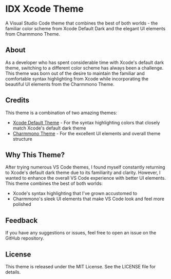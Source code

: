 # IDX Xcode Theme

A Visual Studio Code theme that combines the best of both worlds - the familiar color scheme from Xcode Default Dark and the elegant UI elements from Charmmono Theme.

## About

As a developer who has spent considerable time with Xcode's default dark theme, switching to a different color scheme has always been a challenge. This theme was born out of the desire to maintain the familiar and comfortable syntax highlighting from Xcode while incorporating the beautiful UI elements from the Charmmono Theme.

## Credits

This theme is a combination of two amazing themes:

- [Xcode Default Theme](https://github.com/Nataniel4/xcode-vscode-theme) - For the syntax highlighting colors that closely match Xcode's default dark theme
- [Charmmono Theme](https://github.com/sumangal44/charmmono-theme) - For the excellent UI elements and overall theme structure

## Why This Theme?

After trying numerous VS Code themes, I found myself constantly returning to Xcode's default dark theme due to its familiarity and clarity. However, I wanted to enhance the overall VS Code experience with better UI elements. This theme combines the best of both worlds:

- Xcode's syntax highlighting that I've grown accustomed to
- Charmmono's sleek UI elements that make VS Code look and feel more polished

<!-- ## Installation

1. Open VS Code
2. Go to Extensions (Ctrl/Cmd + Shift + X)
3. Search for "IDX Xcode"
4. Click Install
5. Select the theme through Command Palette (Ctrl/Cmd + Shift + P) > "Preferences: Color Theme" > "IDX Xcode Dark" -->

## Feedback

If you have any suggestions or issues, feel free to open an issue on the GitHub repository.

## License

This theme is released under the MIT License. See the LICENSE file for details.